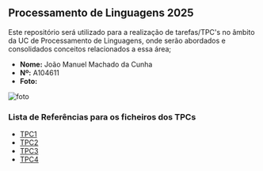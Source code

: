 ## Processamento de Linguagens 2025

<p>Este repositório será utilizado para a realização de tarefas/TPC's no âmbito da UC de Processamento de Linguagens, onde serão abordados e consolidados conceitos relacionados a essa área;</p>

- **Nome:** João Manuel Machado da Cunha
- **Nº:** A104611
- **Foto:**

![foto](https://avatars.githubusercontent.com/u/131183584?v=4)

### Lista de Referências para os ficheiros dos TPCs

- [TPC1](./TPC1)
- [TPC2](./TPC2)
- [TPC3](./TPC3)
- [TPC4](./TPC4)


